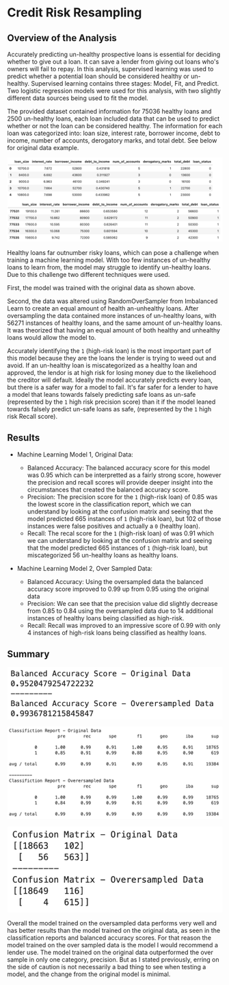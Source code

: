 # Credit Risk Resampling

## Overview of the Analysis


Accurately predicting un-healthy prospective loans is essential for deciding whether to give out a loan. It can save a lender from giving out loans who's owners will fail to repay. In this analysis, supervised learning was used to predict whether a potential loan should be considered healthy or un-healthy. Supervised learning contains three stages: Model, Fit, and Predict. Two logistic regression models were used for this analysis, with two slightly different data sources being used to fit the model.

The provided dataset contained information for 75036 healthy loans and 2500 un-healthy loans, each loan included data that can be used to predict whether or not the loan can be considered healthy. The information for each loan was categorized into: loan size, interest rate, borrower income, debt to income, number of accounts, derogatory marks, and total debt. See below for original data example. 

![Original Data](Resources/data.png)


Healthy loans far outnumber risky loans, which can pose a challenge when training a machine learning model. With too few instances of un-healthy loans to learn from, the model may struggle to identify un-healthy loans. Due to this challenge two different techniques were used. 

First, the model was trained with the original data as shown above.

Second, the data was altered using RandomOverSampler from Imbalanced Learn to create an equal amount of health an-unhealthy loans. After oversampling the data contained more instances of un-healthy loans, with 56271 instances of healthy loans, and the same amount of un-healthy loans. It was theorized that having an equal amount of both healthy and unhealthy loans would allow the model to. 

Accurately identifying the `1` (high-risk loan) is the most important part of this model because they are the loans the lender is trying to weed out and avoid. If an un-healthy loan is miscategorized as a healthy loan and approved, the lendor is at high risk for losing money due to the likeliehood the creditor will default. Ideally the model accurately predicts every loan, but there is a safer way for a model to fail. It's far safer for a lender to have a model that leans towards falsely predicting safe loans as un-safe (represented by the `1` high risk precision score) than it if the model leaned towards falsely predict un-safe loans as safe, (represented by the `1` high risk Recall score).

## Results

* Machine Learning Model 1, Original Data:
  * Balanced Accuracy: The balanced accuracy score for this model was 0.95 which can be interpretted as a fairly strong score, however the precision and recall scores will provide deeper insight into the circumstances that created the balanced accuracy score.
  * Precision: The precision score for the `1` (high-risk loan) of 0.85 was the lowest score in the classification report, which we can understand by looking at the confusion matrix and seeing that the model predicted 665 instances of `1` (high-risk loan), but 102 of those instances were false positives and actually a `0` (healthy loan).
  * Recall: The recal score for the `1` (high-risk loan) of was 0.91 which we can understand by looking at the confusion matrix and seeing that the model predicted 665 instances of `1` (high-risk loan), but miscategorized 56 un-healthy loans as healthy loans.  


* Machine Learning Model 2, Over Sampled Data:
  * Balanced Accuracy: Using the oversampled data the balanced accuracy score improved to 0.99 up from 0.95 using the original data
  * Precision: We can see that the precision value did slightly decrease from 0.85 to 0.84 using the oversampled data due to 14 additional instances of healthy loans being classified as high-risk.
  * Recall: Recall was improved to an impressive score of 0.99 with only 4 instances of high-risk loans being classified as healthy loans. 
  

## Summary

![Balanced Accuracy Scores Compared](Resources/balanced_accuracy.png)

![Classification Reports Compared](Resources/classification_report.png)

![Confusion Matrix Compared](Resources/confusion_matrix.png)



Overall the model trained on the oversampled data performs very well and has better results than the model trained on the original data, as seen in the classification reports and balanced accuracy scores. For that reason the model trained on the over sampled data is the model I would recommend a lender use. The model trained on the original data outperformed the over sample in only one category, precision. But as I stated previously, erring on the side of caution is not necessarily a bad thing to see when testing a model, and the change from the original model is minimal. 




